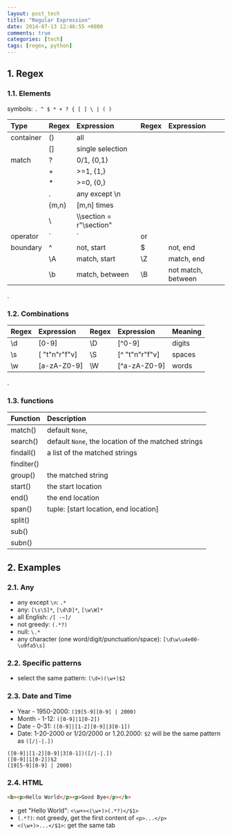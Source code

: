 ```yaml
---
layout: post_tech
title: "Regular Expression"
date: 2014-07-13 12:46:55 +0800
comments: true
categories: [tech]
tags: [regex, python]
---
```


## 1. Regex

### 1.1. Elements

symbols: `. ^ $ * + ? { [ ] \ | ( )`


| Type      | Regex | Expression                 | Regex | Expression                 |
|:----------|:------|:---------------------------|:------|:---------------------------|
| container | ()    | all                        |
|           | []    | single selection           |
| match     | ?     | 0/1, {0,1}                 |
|           | +     | >=1, {1,}                  |
|           | *     | >=0, {0,}                  |
|           | .     | any except \n              |
|           | {m,n} | [m,n] times                |
|           | \     | \\\\section = r"\\section" |
| operator  | `|`   | or                         |
| boundary  | ^     | not, start                 | $     | not, end                   |
|           | \A    | match, start               | \Z    | match, end                 |
|           | \b    | match, between             | \B    | not match, between         |

.


### 1.2. Combinations

| Regex | Expression    | Regex | Expression     | Meaning |
|:------|:--------------|:------|:---------------|:--------|
| \d    | [0-9]         | \D    | [^0-9]         | digits  |
| \s    | [ "t"n"r"f"v] | \S    | [^ "t"n"r"f"v] | spaces  |
| \w    | [a-zA-Z0-9]   | \W    | [^a-zA-Z0-9]   | words   |

.

### 1.3. functions

| Function   | Description                                         |
|:-----------|:----------------------------------------------------|
| match()    | default `None`, |
| search()   | default `None`, the location of the matched strings |
| findall()  | a list of the matched strings       |
| finditer() ||
| group()    | the matched string |
| start()    | the start location |
| end()      | the end location |
| span()     | tuple: [start location, end location] |
| split()    ||
| sub()      ||
| subn()     ||

## 2. Examples

### 2.1. Any

- any except `\n`: `.*`
- any: `[\s\S]*`, `[\d\D]*`, `[\w\W]*`
- all English: `/[ -~]/`
- not greedy: `(.*?)`
- null: `\.*`
- any character (one word/digit/punctuation/space): `[\d\w\u4e00-\u9fa5\s]`


### 2.2. Specific patterns

- select the same pattern: `(\d+)(\w+)$2`

### 2.3. Date and Time

- Year - 1950-2000: `(19[5-9][0-9] | 2000)`
- Month - 1-12: `([0-9]|1[0-2])`
- Date - 0-31: `([0-9]|[1-2][0-9]|3[0-1])`
- Date: 1-20-2000 or 1/20/2000 or 1.20.2000: `$2` will be the same pattern as `([/|-|.])`

```
([0-9]|[1-2][0-9]|3[0-1])([/|-|.])
([0-9]|1[0-2])$2
(19[5-9][0-9] | 2000)
``` 

### 2.4. HTML

```html
<b><p>Hello World</p><p>Good Bye</p></b>
```
 
- get "Hello World": `<\w+><(\w+)>(.*?)</$1>`
- `(.*?)`: not greedy, get the first content of `<p>...</p>`
- `<(\w+)>...</$1>`: get the same tab
